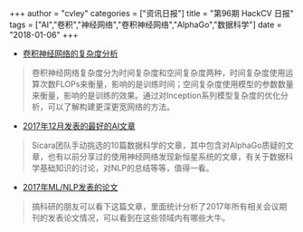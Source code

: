 +++
author = "cvley"
categories = ["资讯日报"]
title = "第96期 HackCV 日报"
tags = ["AI","卷积","神经网络","卷积神经网络","AlphaGo","数据科学"]
date = "2018-01-06"
+++

- [卷积神经网络的复杂度分析](https://zhuanlan.zhihu.com/p/31575074?from=hackcv&hmsr=hackcv.com&utm_medium=hackcv.com&utm_source=hackcv.com)

> 卷积神经网络复杂度分为时间复杂度和空间复杂度两种，时间复杂度使用运算次数FLOPs来衡量，影响的是训练时间；空间复杂度使用模型的参数数量来衡量，影响的是训练的效果。通过对Inception系列模型复杂度的优化分析，可以了解构建更深更宽网络的方法。

- [2017年12月发表的最好的AI文章](https://blog.sicara.com/12-2017-best-ai-new-articles-this-month-fc80634faf84?from=hackcv&hmsr=hackcv.com&utm_medium=hackcv.com&utm_source=hackcv.com)

> Sicara团队手动挑选的10篇数据科学的文章，其中包含对AlphaGo质疑的文章，也有以前分享过的使用神经网络发现新恒星系统的文章，有关于数据科学基础知识的讨论，对NLP的总结等等，值得一看。

- [2017年ML/NLP发表的论文](http://www.marekrei.com/blog/ml-nlp-publications-in-2017/?from=hackcv&hmsr=hackcv.com&utm_medium=hackcv.com&utm_source=hackcv.com)

> 搞科研的朋友可以看下这篇文章，里面统计分析了2017年所有相关会议期刊的发表论文情况，可以看到在这些领域内有哪些大牛。

